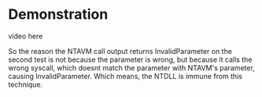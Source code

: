 # Demonstration

video here

So the reason the NTAVM call output returns InvalidParameter on the second test is not because the parameter is wrong, but because it calls the wrong syscall, which doesnt match the parameter with NTAVM's parameter, causing InvalidParameter. Which means, the NTDLL is immune from this technique.
